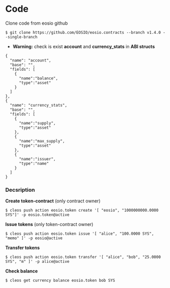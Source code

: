 # Code

Clone code from eosio github
```
$ git clone https://github.com/EOSIO/eosio.contracts --branch v1.4.0 --single-branch
```

* **Warning:** check is exist **account** and **currency_stats** in **ABI structs**
```
{
  "name": "account",
  "base": "",
  "fields": [
    {
      "name":"balance", 
      "type":"asset"
    }
  ]
},
{
  "name": "currency_stats",
  "base": "",
  "fields": [
    {
      "name":"supply", 
      "type":"asset"
    },
    {
      "name":"max_supply", 
      "type":"asset"
    },
    {
      "name":"issuer", 
      "type":"name"
    }
  ]
}
```

### Decsription

**Create token-contract** (only contract owner)
```
$ cleos push action eosio.token create '[ "eosio", "1000000000.0000 SYS"]' -p eosio.token@active
```

**Issue tokens** (only token-contract owner)
```
$ cleos push action eosio.token issue '[ "alice", "100.0000 SYS", "memo" ]' -p eosio@active
```

**Transfer tokens**
```
$ cleos push action eosio.token transfer '[ "alice", "bob", "25.0000 SYS", "m" ]' -p alice@active
```

**Check balance**
```
$ cleos get currency balance eosio.token bob SYS
```
